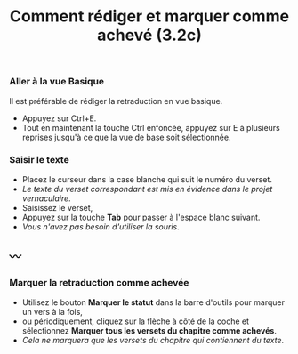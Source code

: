 ﻿---
title: Comment rédiger et marquer comme achevé (3.2c)
---
### Aller à la vue Basique

Il est préférable de rédiger la retraduction en vue basique.

-   Appuyez sur Ctrl+E.
-   Tout en maintenant la touche Ctrl enfoncée, appuyez sur E à plusieurs reprises jusqu'à ce que la vue de base soit sélectionnée.

### Saisir le texte

-   Placez le curseur dans la case blanche qui suit le numéro du verset.  
   -  *Le texte du verset correspondant est mis en évidence dans le projet vernaculaire*.
-   Saisissez le verset,
-   Appuyez sur la touche **Tab** pour passer à l'espace blanc suivant.  
   -  *Vous n'avez pas besoin d'utiliser la souris*.

〰️
----

### Marquer la retraduction comme achevée

-   Utilisez le bouton **Marquer le statut** dans la barre d'outils pour marquer un vers à la fois,
-   ou périodiquement, cliquez sur la flèche à côté de la coche et sélectionnez **Marquer tous les versets du chapitre comme achevés**.  
   -  *Cela ne marquera que les versets du chapitre qui contiennent du texte*.


